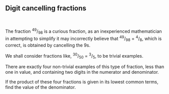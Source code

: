 ## Digit cancelling fractions
<br>
<p>The fraction <sup>49</sup>/<sub>98</sub> is a curious fraction, as an inexperienced mathematician in attempting to simplify it may incorrectly believe that <sup>49</sup>/<sub>98</sub> = <sup>4</sup>/<sub>8</sub>, which is correct, is obtained by cancelling the 9s.</p>
<p>We shall consider fractions like, <sup>30</sup>/<sub>50</sub> = <sup>3</sup>/<sub>5</sub>, to be trivial examples.</p>
<p>There are exactly four non-trivial examples of this type of fraction, less than one in value, and containing two digits in the numerator and denominator.</p>
<p>If the product of these four fractions is given in its lowest common terms, find the value of the denominator.</p>

